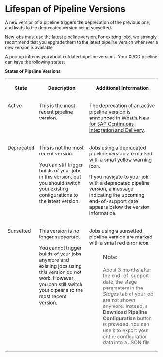 <!-- loio8e596c0c03a440c4b271516b59b179b6 -->

# Lifespan of Pipeline Versions

A new version of a pipeline triggers the deprecation of the previous one, and leads to the deprecated version being sunsetted.

New jobs must use the latest pipeline version. For existing jobs, we strongly recommend that you upgrade them to the latest pipeline version whenever a new version is available.

A pop-up informs you about outdated pipeline versions. Your CI/CD pipeline can have the following states:

**States of Pipeline Versions**


<table>
<tr>
<th valign="top">

State

</th>
<th valign="top">

Description

</th>
<th valign="top">

Additional Information

</th>
</tr>
<tr>
<td valign="top">

Active

</td>
<td valign="top">

This is the most recent pipeline version.

</td>
<td valign="top">

The deprecation of an active pipeline version is announced in [What's New for SAP Continuous Integration and Delivery](what-s-new-for-sap-continuous-integration-and-delivery-8d3bf2e.md).

</td>
</tr>
<tr>
<td valign="top">

Deprecated

</td>
<td valign="top">

This is not the most recent version.

You can still trigger builds of your jobs in this version, but you should switch your existing configurations to the latest version.

</td>
<td valign="top">

Jobs using a deprecated pipeline version are marked with a small yellow warning icon.

If you navigate to your job with a deprecated pipeline version, a message indicating the upcoming end-of-support date appears below the version information.

</td>
</tr>
<tr>
<td valign="top">

Sunsetted

</td>
<td valign="top">

This version is no longer supported.

You cannot trigger builds of your jobs anymore and existing jobs using this version do not work. However, you can still switch your pipeline to the most recent version.

</td>
<td valign="top">

Jobs using a sunsetted pipeline version are marked with a small red error icon.

> ### Note:  
> About 3 months after the end-of-support date, the stage parameters in the *Stages* tab of your job are not shown anymore. Instead, a **Download Pipeline Configuration** button is provided. You can use it to export your entire configuration data into a JSON file.



</td>
</tr>
</table>

